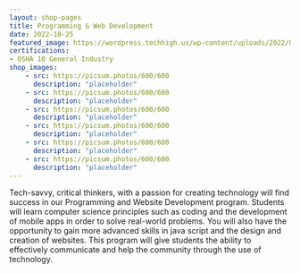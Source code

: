 ```yaml
---
layout: shop-pages
title: Programming & Web Development
date: 2022-10-25
featured_image: https://wordpress.techhigh.us/wp-content/uploads/2022/04/markus-spiske-hbb6GkG6p9M-unsplash-1.jpg
certifications: 
- OSHA 10 General Industry
shop_images:
    - src: https://picsum.photos/600/600
      description: "placeholder"
    - src: https://picsum.photos/600/600
      description: "placeholder"
    - src: https://picsum.photos/600/600
      description: "placeholder"
    - src: https://picsum.photos/600/600
      description: "placeholder"
    - src: https://picsum.photos/600/600
      description: "placeholder"
    - src: https://picsum.photos/600/600
      description: "placeholder"
---
```


Tech-savvy, critical thinkers, with a passion for creating technology will find success in our Programming and Website Development program. Students will learn computer science principles such as coding and the development of mobile apps in order to solve real-world problems. You will also have the opportunity to gain more advanced skills in java script and the design and creation of websites. This program will give students the ability to effectively communicate and help the community through the use of technology.



